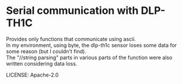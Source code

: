# Serial communication with DLP-TH1C

Provides only functions that communicate using ascii.  
In my environment, using byte, the dlp-th1c sensor loses some data for some reason (but I couldn't find).  
The "//string parsing" parts in various parts of the function were also written considering data loss.  

LICENSE: Apache-2.0 